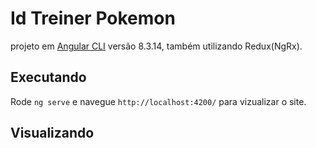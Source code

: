 # Id Treiner Pokemon

projeto em [Angular CLI](https://github.com/angular/angular-cli) versão 8.3.14, também utilizando Redux(NgRx).

## Executando

Rode `ng serve` e navegue `http://localhost:4200/` para vizualizar o site.

## Visualizando